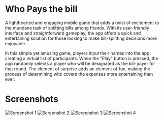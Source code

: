 # Who Pays the bill

A lighthearted and engaging mobile game that adds a twist of excitement to the mundane task of splitting bills among friends. With its user-friendly interface and straightforward gameplay, the app offers a quick and entertaining solution for those looking to make bill-splitting decisions more enjoyable.

In this simple yet amusing game, players input their names into the app, creating a virtual list of participants. When the "Play" button is pressed, the app randomly selects a player who will be designated as the bill-payer for that round. The element of surprise adds an element of fun, making the process of determining who covers the expenses more entertaining than ever.
# Screenshots

![Screenshot 1](https://i.ibb.co/SdZZDwP/Screenshot-1692678583.png)
![Screenshot 2](https://i.ibb.co/DgFzj8B/Screenshot-1692678609.png)
![Screenshot 3](https://i.ibb.co/Z82Mttz/Screenshot-1692678614.png)
![Screenshot 4](https://i.ibb.co/KXCCn2v/Screenshot-1692678620.png)